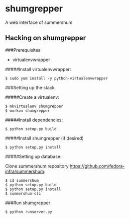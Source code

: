 shumgrepper
===========

A web interface of summershum

Hacking on shumgrepper
----------------------

###Prerequisites

* virtualenvwrapper
    
#####Install virtualenvwrapper:

    $ sudo yum install -y python-virtualenvwrapper

###Setting up the stack

#####Create a virtualenv:

    $ mkvirtualenv shumgrepper
    $ workon shumgrepper

#####Install dependencies:

    $ python setup.py build

#####Install shumgrepper (if desired)

    $ python setup.py install
 
#####Setting up database:
  
Clone summershum repository https://github.com/fedora-infra/summershum:
    
    $ cd summershum
    $ python setup.py build
    $ python setup.py install
    $ summershum-cli
    
    
###Run shumgrepper

    $ python runserver.py
